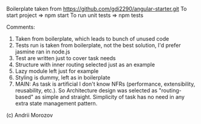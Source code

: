 Boilerplate taken from https://github.com/gdi2290/angular-starter.git
To start project => npm start
To run unit tests => npm tests

Comments:
1) Taken from boilerplate, which leads to bunch of unused code
2) Tests run is taken from boilerplate, not the best solution, I'd prefer jasmine ran in node.js
3) Test are written just to cover task needs
4) Structure with inner routing selected just as an example
5) Lazy module left just for example
6) Styling is dummy, left as in boilerplate
7) MAIN: As task is artificial I don't know NFRs (performance, extensibility, reusability, etc.).
         So Architecture design was selected as "routing-based" as simple and straight.
         Simplicity of task has no need in any extra state management pattern.
         
(c) Andrii Morozov 